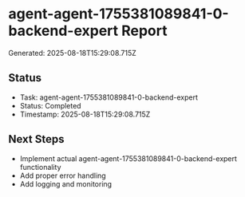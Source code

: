 # agent-agent-1755381089841-0-backend-expert Report

Generated: 2025-08-18T15:29:08.715Z

## Status
- Task: agent-agent-1755381089841-0-backend-expert
- Status: Completed
- Timestamp: 2025-08-18T15:29:08.715Z

## Next Steps
- Implement actual agent-agent-1755381089841-0-backend-expert functionality
- Add proper error handling
- Add logging and monitoring
